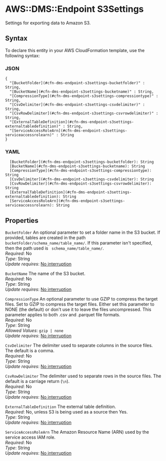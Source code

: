 # AWS::DMS::Endpoint S3Settings<a name="aws-properties-dms-endpoint-s3settings"></a>

Settings for exporting data to Amazon S3\. 

## Syntax<a name="aws-properties-dms-endpoint-s3settings-syntax"></a>

To declare this entity in your AWS CloudFormation template, use the following syntax:

### JSON<a name="aws-properties-dms-endpoint-s3settings-syntax.json"></a>

```
{
  "[BucketFolder](#cfn-dms-endpoint-s3settings-bucketfolder)" : String,
  "[BucketName](#cfn-dms-endpoint-s3settings-bucketname)" : String,
  "[CompressionType](#cfn-dms-endpoint-s3settings-compressiontype)" : String,
  "[CsvDelimiter](#cfn-dms-endpoint-s3settings-csvdelimiter)" : String,
  "[CsvRowDelimiter](#cfn-dms-endpoint-s3settings-csvrowdelimiter)" : String,
  "[ExternalTableDefinition](#cfn-dms-endpoint-s3settings-externaltabledefinition)" : String,
  "[ServiceAccessRoleArn](#cfn-dms-endpoint-s3settings-serviceaccessrolearn)" : String
}
```

### YAML<a name="aws-properties-dms-endpoint-s3settings-syntax.yaml"></a>

```
  [BucketFolder](#cfn-dms-endpoint-s3settings-bucketfolder): String
  [BucketName](#cfn-dms-endpoint-s3settings-bucketname): String
  [CompressionType](#cfn-dms-endpoint-s3settings-compressiontype): String
  [CsvDelimiter](#cfn-dms-endpoint-s3settings-csvdelimiter): String
  [CsvRowDelimiter](#cfn-dms-endpoint-s3settings-csvrowdelimiter): String
  [ExternalTableDefinition](#cfn-dms-endpoint-s3settings-externaltabledefinition): String
  [ServiceAccessRoleArn](#cfn-dms-endpoint-s3settings-serviceaccessrolearn): String
```

## Properties<a name="aws-properties-dms-endpoint-s3settings-properties"></a>

`BucketFolder`  <a name="cfn-dms-endpoint-s3settings-bucketfolder"></a>
 An optional parameter to set a folder name in the S3 bucket\. If provided, tables are created in the path ` bucketFolder/schema_name/table_name/`\. If this parameter isn't specified, then the path used is ` schema_name/table_name/`\.   
*Required*: No  
*Type*: String  
*Update requires*: [No interruption](https://docs.aws.amazon.com/AWSCloudFormation/latest/UserGuide/using-cfn-updating-stacks-update-behaviors.html#update-no-interrupt)

`BucketName`  <a name="cfn-dms-endpoint-s3settings-bucketname"></a>
 The name of the S3 bucket\.   
*Required*: No  
*Type*: String  
*Update requires*: [No interruption](https://docs.aws.amazon.com/AWSCloudFormation/latest/UserGuide/using-cfn-updating-stacks-update-behaviors.html#update-no-interrupt)

`CompressionType`  <a name="cfn-dms-endpoint-s3settings-compressiontype"></a>
An optional parameter to use GZIP to compress the target files\. Set to GZIP to compress the target files\. Either set this parameter to NONE \(the default\) or don't use it to leave the files uncompressed\. This parameter applies to both \.csv and \.parquet file formats\.   
*Required*: No  
*Type*: String  
*Allowed Values*: `gzip | none`  
*Update requires*: [No interruption](https://docs.aws.amazon.com/AWSCloudFormation/latest/UserGuide/using-cfn-updating-stacks-update-behaviors.html#update-no-interrupt)

`CsvDelimiter`  <a name="cfn-dms-endpoint-s3settings-csvdelimiter"></a>
 The delimiter used to separate columns in the source files\. The default is a comma\.   
*Required*: No  
*Type*: String  
*Update requires*: [No interruption](https://docs.aws.amazon.com/AWSCloudFormation/latest/UserGuide/using-cfn-updating-stacks-update-behaviors.html#update-no-interrupt)

`CsvRowDelimiter`  <a name="cfn-dms-endpoint-s3settings-csvrowdelimiter"></a>
 The delimiter used to separate rows in the source files\. The default is a carriage return \(`\n`\)\.   
*Required*: No  
*Type*: String  
*Update requires*: [No interruption](https://docs.aws.amazon.com/AWSCloudFormation/latest/UserGuide/using-cfn-updating-stacks-update-behaviors.html#update-no-interrupt)

`ExternalTableDefinition`  <a name="cfn-dms-endpoint-s3settings-externaltabledefinition"></a>
 The external table definition\.   
*Required*: No, unless S3 is being used as a source then Yes\.  
*Type*: String  
*Update requires*: [No interruption](https://docs.aws.amazon.com/AWSCloudFormation/latest/UserGuide/using-cfn-updating-stacks-update-behaviors.html#update-no-interrupt)

`ServiceAccessRoleArn`  <a name="cfn-dms-endpoint-s3settings-serviceaccessrolearn"></a>
 The Amazon Resource Name \(ARN\) used by the service access IAM role\.   
*Required*: No  
*Type*: String  
*Update requires*: [No interruption](https://docs.aws.amazon.com/AWSCloudFormation/latest/UserGuide/using-cfn-updating-stacks-update-behaviors.html#update-no-interrupt)
